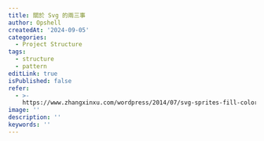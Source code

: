 ```yaml
---
title: 關於 Svg 的兩三事
author: Opshell
createdAt: '2024-09-05'
categories:
  - Project Structure
tags:
  - structure
  - pattern
editLink: true
isPublished: false
refer:
  - >-
    https://www.zhangxinxu.com/wordpress/2014/07/svg-sprites-fill-color-currentcolor/
image: ''
description: ''
keywords: ''
---
```


